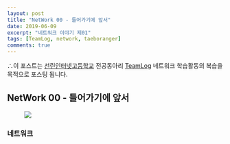 ```yaml
---
layout: post
title: "NetWork 00 - 들어가기에 앞서"
date: 2019-06-09
excerpt: "네트워크 이야기 제01"
tags: [TeamLog, network, taeboranger]
comments: true
---
```


∴이 포스트는 [선린인터넷고등학교](http://www.sunrint.hs.kr/index.do) 전공동아리 [TeamLog](https://teamlog.kr/) 네트워크 학습활동의 복습을 목적으로 포스팅 됩니다.

## NetWork 00 - 들어가기에 앞서

<figure class="half">
    <a href="https://asiasociety.org/sites/default/files/styles/1200w/public/G/gcen_0.png?itok=AqwLP8yc"><img src="https://asiasociety.org/sites/default/files/styles/1200w/public/G/gcen_0.png?itok=AqwLP8yc"></a>
</figure>

### 네트워크

